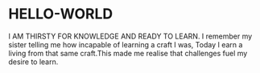 # HELLO-WORLD
I  AM THIRSTY FOR KNOWLEDGE  AND READY TO LEARN.
I remember my sister telling me how incapable of learning a craft I was, Today I earn a living from that same craft.This made me realise that challenges fuel my desire to learn.
